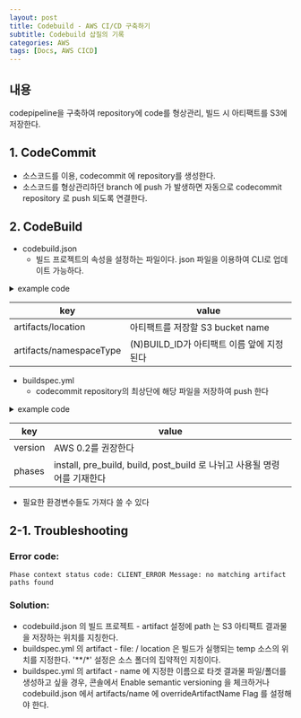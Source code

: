 ```yaml
---
layout: post
title: Codebuild - AWS CI/CD 구축하기
subtitle: Codebuild 삽질의 기록
categories: AWS
tags: [Docs, AWS CICD]
---
```


## 내용
codepipeline을 구축하여 repository에 code를 형상관리, 빌드 시 아티팩트를 S3에 저장한다.

## 1. CodeCommit 
- 소스코드를 이용, codecommit 에 repository를 생성한다.
- 소스코드를 형상관리하던 branch 에 push 가 발생하면 자동으로 codecommit repository 로 push 되도록 연결한다.

## 2. CodeBuild
- codebuild.json 
	- 빌드 프로젝트의 속성을 설정하는 파일이다. json 파일을 이용하여 CLI로 업데이트 가능하다.


<details>
<summary>example code</summary>
<div markdown="1">

```json
{
  "name": "<project-name>",
  "description": "<description>",
  "source": {
    "type": "CODECOMMIT",
    "location": "<source-location>",
    "gitCloneDepth": "0",
    "buildspec": "buildspec.yml",
    "InsecureSsl": true,
    "reportBuildStatus": true,
    "gitSubmodulesConfig": {
      "fetchSubmodules": "true"
    },
  },
  "artifacts": {
    "type": "S3",
    "location": "s3-bucket-name",
    "path": "<artifacts-path>",
    "namespaceType": "BUILD_ID",
    "name": "<artifacts-name>",
    "overrideArtifactName": true,
    "packaging": "NONE"
  },
  "cache": {
    "type": "<cache-type>",
    "location": "<cache-location>",
    "mode": [
      "<cache-mode>"
    ]
  },
  "environment": {
    "type": "LINUX_CONTAINER",
    "image": "aws/codebuild/amazonlinux2-x86_64-standard:2.0",
    "computeType": "BUILD_GENERAL1_SMALL",
    "imagePullCredentialsType": "SERVICE_ROLE",
    "privilegedMode": true
  },
  "serviceRole": "<service-role>",
  "timeoutInMinutes": 20,
  "queuedTimeoutInMinutes": 10,
  "vpcConfig": {
    "securityGroupIds": [
         "<security-group-id>"
    ],
    "subnets": [
         "<subnet-id>"
    ],
    "vpcId": "<vpc-id>"
  },
  "badgeEnabled": "<badge-enabled>",
  "logsConfig": {
    "cloudWatchLogs": {
      "status": "<cloudwatch-logs-status>",
      "groupName": "<group-name>",
      "streamName": "<stream-name>"
    },
    "s3Logs": {
      "status": "<s3-logs-status>",
      "location": "<s3-logs-location>",
      "encryptionDisabled": "<s3-logs-encryption-disabled>"
    }
  },
  "concurrentBuildLimit": 0
}
```
</div>
</details>

|key|value|
|--|--|
|artifacts/location|아티팩트를 저장할 S3 bucket name|
|artifacts/namespaceType|(N)BUILD_ID가 아티팩트 이름 앞에 지정된다|

- buildspec.yml
	- codecommit repository의 최상단에 해당 파일을 저장하여 push 한다

<details>
<summary>example code</summary>
<div markdown="1">

```yaml
version: 0.2

phases:
  build:
    commands:
      - echo Building ... 
      - echo $CODEBUILD_SRC_DIR
      - echo $CODEBUILD_BUILD_NUMBER
artifacts:
  files:
    - location
  name: artifact-name
  discard-paths: no | yes
  base-directory: location
  exclude-paths: excluded paths
  enable-symlinks: no | yes
  s3-prefix: prefix
```
</div>
</details>

|key|value|
|--|--|
|version|AWS 0.2를 권장한다|
|phases|install, pre_build, build, post_build 로 나뉘고 사용될 명령어를 기재한다|

- 필요한 환경변수들도 가져다 쓸 수 있다

## 2-1. Troubleshooting

### Error code:
```
Phase context status code: CLIENT_ERROR Message: no matching artifact paths found
```

### Solution:

- codebuild.json 의 빌드 프로젝트 - artifact 설정에 path 는 S3 아티팩트 결과물을 저장하는 위치를 지칭한다.
- buildspec.yml 의 artifact - file: / location 은 빌드가 실행되는 temp 소스의 위치를 지정한다. '**/*' 설정은 소스 폴더의 집약적인 지칭이다.
- buildspec.yml 의 artifact - name 에 지정한 이름으로 타겟 결과물 파일/폴더를 생성하고 싶을 경우, 콘솔에서 Enable semantic versioning 을 체크하거나 codebuild.json 에서 artifacts/name 에 overrideArtifactName Flag 를 설정해야 한다.